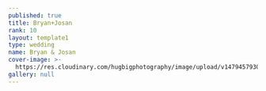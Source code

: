 ```yaml
---
published: true
title: Bryan+Josan
rank: 10
layout: template1
type: wedding
name: Bryan & Josan
cover-image: >-
  https://res.cloudinary.com/hugbigphotography/image/upload/v1479457930/wedding/bryan%2Bjosan/HB1_359.jpg
gallery: null
---
```


